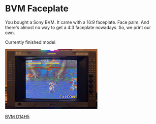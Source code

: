 # BVM Faceplate

You bought a Sony BVM. It came with a 16:9 faceplate. Face palm. And there's almost no way to get a 4:3 faceplate nowadays. So, we print our own.

Currently finished model:

<img src="./Pics/D14H5.jpg" width=300>

[BVM D14H5](./D14H5/4by3/README.md)
